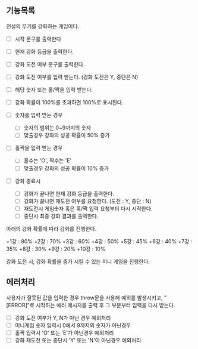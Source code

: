 ## 기능목록

전설의 무기를 강화하는 게임이다.

- [ ] 시작 문구를 출력한다
- [ ] 현재 강화 등급을 출력한다.
- [ ] 강화 도전 여부 문구를 출력한다.
- [ ] 강화 도전 여부를 입력 받는다. (강화 도전은 Y, 중단은 N)

- [ ] 해당 숫자 또는 홀/짝을 입력 받는다.
- [ ] 강화 확률이 100%를 초과하면 100%로 표시된다.
- [ ] 숫자를 입력 받는 경우

  - [ ] 숫자의 범위는 0~9까지의 숫자
  - [ ] 맞출경우 강화의 성공 확률이 50% 증가

- [ ] 홀짝을 입력 받는 경우

  - [ ] 홀수는 'O', 짝수는 'E'
  - [ ] 맞출경우 강화의 성공 확률이 10% 증가

- [ ] 강화 종료시
  - [ ] 강화가 끝나면 현재 강화 등급을 출력한다.
  - [ ] 강화가 끝나면 재도전 여부를 요청한다. (도전 : Y, 중단 : N)
  - [ ] 재도전시 게임숫자 혹은 혹/짝 입력 요청부터 다시 시작한다.
  - [ ] 중단시 최종 강화 결과를 출력한다.

아래의 강화 확률에 따라 강화를 진행한다.

+1강 : 80%
+2강 : 70%
+3강 : 60%
+4강 : 50%
+5강 : 45%
+6강 : 40%
+7강 : 35%
+8강 : 30%
+9강 : 20%
+10강 : 10%

강화 도전 시, 강화 확률을 증가 시킬 수 있는 미니 게임을 진행한다.

## 에러처리

사용자가 잘못된 값을 입력한 경우 throw문을 사용해 예외를 발생시키고, "[ERROR]"로 시작하는 에러 메시지를 출력 후 그 부분부터 입력을 다시 받는다.

- [ ] 강화 도전 여부가 Y, N가 아닌 경우 예외처리
- [ ] 미니게임 숫자 입력시 0에서 9까지의 숫자가 아닌경우
- [ ] 홀짝 입력시 'O' 또는 'E'가 아닌경우 예외처리
- [ ] 강화 재도전 또는 중단시 'Y' 또는 'N'이 아닌경우 예외처리
